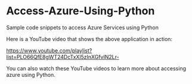# Access-Azure-Using-Python
Sample code snippets to access Azure Services using Python

Here is a YouTube video that shows the above application in action:

https://www.youtube.com/playlist?list=PLO66QfE8gWT24DcTxXl5zInXGfvIN2Lr-

You can also watch these YouTube videos to learn more about accessing azure using Python.

